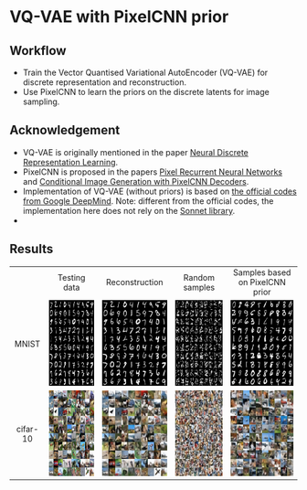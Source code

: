 # VQ-VAE with PixelCNN prior

## Workflow
- Train the Vector Quantised Variational AutoEncoder (VQ-VAE) for discrete representation and reconstruction.
- Use PixelCNN to learn the priors on the discrete latents for image sampling.

## Acknowledgement
- VQ-VAE is originally mentioned in the paper [Neural Discrete Representation Learning](https://arxiv.org/pdf/1711.00937.pdf).
- PixelCNN is proposed in the papers [Pixel Recurrent Neural Networks](https://arxiv.org/abs/1601.06759) and [Conditional Image Generation with PixelCNN Decoders](https://arxiv.org/abs/1606.05328).
- Implementation of VQ-VAE (without priors) is based on [the official codes from Google DeepMind](https://github.com/deepmind/sonnet/blob/master/sonnet/examples/vqvae_example.ipynb). 
Note: different from the official codes, the implementation here does not rely on the [Sonnet library](https://github.com/deepmind/sonnet).
- 

## Results
<table align='center'>
<tr align='center'>
<td> </td>
<td> Testing data </td>
<td> Reconstruction </td>
<td> Random samples </td>
<td> Samples based on PixelCNN prior </td>
</tr>
<tr align='center'>
<td> MNIST </td>
<td><img src = 'Figures/Test_data_mnist.png' height = '150px'>
<td><img src = 'Figures/Test_recon_mnist.png' height = '150px'>
<td><img src = 'Figures/Sample_random_mnist.png' height = '150px'>
<td><img src = 'Figures/Sample_pixelcnn_mnist.png' height = '150px'>
</tr>
<tr align='center'>
<td> cifar-10 </td>
<td><img src = 'Figures/Test_data_cifar10.png' height = '150px'>
<td><img src = 'Figures/Test_recon_cifar10.png' height = '150px'>
<td><img src = 'Figures/Sample_random_cifar10.png' height = '150px'>
<td><img src = 'Figures/Sample_pixelcnn_cifar10.png' height = '150px'>
</tr>
</table>
